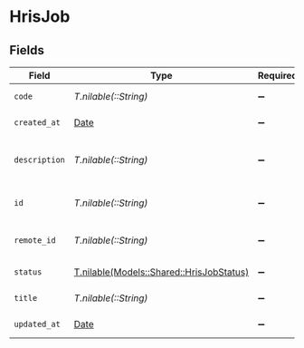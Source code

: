# HrisJob


## Fields

| Field                                                                            | Type                                                                             | Required                                                                         | Description                                                                      | Example                                                                          |
| -------------------------------------------------------------------------------- | -------------------------------------------------------------------------------- | -------------------------------------------------------------------------------- | -------------------------------------------------------------------------------- | -------------------------------------------------------------------------------- |
| `code`                                                                           | *T.nilable(::String)*                                                            | :heavy_minus_sign:                                                               | Code of the job                                                                  | 184919                                                                           |
| `created_at`                                                                     | [Date](https://ruby-doc.org/stdlib-2.6.1/libdoc/date/rdoc/Date.html)             | :heavy_minus_sign:                                                               | Date of creation                                                                 | 2021-01-01T01:01:01.000Z                                                         |
| `description`                                                                    | *T.nilable(::String)*                                                            | :heavy_minus_sign:                                                               | Description of the job                                                           | Responsible for identifying business requirements                                |
| `id`                                                                             | *T.nilable(::String)*                                                            | :heavy_minus_sign:                                                               | Unique identifier                                                                | 8187e5da-dc77-475e-9949-af0f1fa4e4e3                                             |
| `remote_id`                                                                      | *T.nilable(::String)*                                                            | :heavy_minus_sign:                                                               | Provider's unique identifier                                                     | 8187e5da-dc77-475e-9949-af0f1fa4e4e3                                             |
| `status`                                                                         | [T.nilable(Models::Shared::HrisJobStatus)](../../models/shared/hrisjobstatus.md) | :heavy_minus_sign:                                                               | Status of the job                                                                |                                                                                  |
| `title`                                                                          | *T.nilable(::String)*                                                            | :heavy_minus_sign:                                                               | Title of the job                                                                 | Software Engineer                                                                |
| `updated_at`                                                                     | [Date](https://ruby-doc.org/stdlib-2.6.1/libdoc/date/rdoc/Date.html)             | :heavy_minus_sign:                                                               | Date of last update                                                              | 2021-01-01T01:01:01.000Z                                                         |
